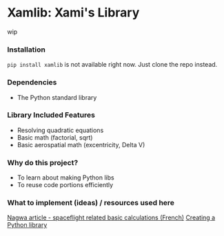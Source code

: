 # Xamlib: Xami's Library

wip

### Installation

`pip install xamlib` is not available right now. Just clone the repo instead.

### Dependencies

- The Python standard library

### Library Included Features

- Resolving quadratic equations
- Basic math (factorial, sqrt)
- Basic aerospatial math (excentricity, Delta V)

### Why do this project?

- To learn about making Python libs
- To reuse code portions efficiently

### What to implement (ideas) / resources used here

[Nagwa article - spaceflight related basic calculations (French)](https://www.nagwa.com/fr/explainers/904168413408/)
[Creating a Python library](https://medium.com/analytics-vidhya/how-to-create-a-python-library-7d5aea80cc3f)